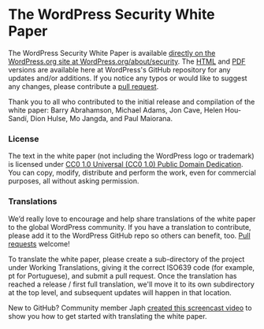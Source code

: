 The WordPress Security White Paper
==========

The WordPress Security White Paper is available [directly on the WordPress.org site at WordPress.org/about/security](https://wordpress.org/about/security). The [HTML](https://github.com/WordPress/Security-White-Paper/blob/master/WordPressSecurityWhitePaper.html) and  [PDF](https://github.com/WordPress/Security-White-Paper/blob/master/WordPressSecurityWhitePaper.pdf) versions are available here at WordPress's GitHub repository for any updates and/or additions. If you notice any typos or would like to suggest any changes, please contribute a [pull request](https://github.com/WordPress/Security-White-Paper/pulls).

Thank you to all who contributed to the initial release and compilation of the white paper: Barry Abrahamson, Michael Adams, Jon Cave, Helen Hou-Sandí, Dion Hulse, Mo Jangda, and Paul Maiorana.

### License

The text in the white paper (not including the WordPress logo or trademark) is licensed under [CC0 1.0 Universal (CC0 1.0) Public Domain Dedication](https://creativecommons.org/publicdomain/zero/1.0). You can copy, modify, distribute and perform the work, even for commercial purposes, all without asking permission.

### Translations

We’d really love to encourage and help share translations of the white paper to the global WordPress community. If you have a translation to contribute, please add it to the WordPress GitHub repo so others can benefit, too. [Pull requests](https://github.com/WordPress/Security-White-Paper/pulls) welcome!

To translate the white paper, please create a sub-directory of the project under Working Translations, giving it the correct ISO639 code (for example, pt for Portuguese), and submit a pull request. Once the translation has reached a release / first full translation, we'll move it to its own subdirectory at the top level, and subsequent updates will happen in that location. 

New to GitHub? Community member Japh [created this screencast video](https://www.youtube.com/watch?v=Y_QwaMy0gWo) to show you how to get started with translating the white paper. 
